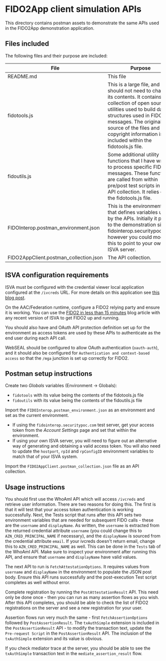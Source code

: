 # FIDO2App client simulation APIs

This directory contains postman assets to demonstrate the same APIs used in the FIDO2App demonstration application. 

## Files included

The following files and their purpose are included:

| File | Purpose |
|------|---------|
| README.md	| This file |
| fidotools.js | This is a large file, and you should not need to change its contents. It contains a collection of open source utilities used to build data structures used in FIDO messages. The original source of the files and their copyright information is included within the fidotools.js file.  |
| fidoutils.js | Some additional utility functions that I have written to process specific FIDO2 messages. These functions are called from within pre/post test scripts in the API collection. It relies on the fidotools.js file. |
| FIDOInterop.postman_environment.json | This is the environment file that defines variables used by the APIs. Initially it points to the demonstration site fidointerop.securitypoc.com however you could modify this to point to your own ISVA server.  |
| FIDO2AppClient.postman_collection.json | The API collection. |

## ISVA configuration requirements

ISVA must be configured with the credential viewer local application configured at the `/ivcreds` URL. For more details on this application see [this blog post](https://community.ibm.com/community/user/security/blogs/shane-weeden1/2020/12/04/rip-epacjsp-2007-2020).

On the AAC/Federation runtime, configure a FIDO2 relying party and ensure it is working. You can use the [FIDO2 in less than 15 minutes](https://community.ibm.com/community/user/security/blogs/shane-weeden1/2021/06/25/fido2-in-less-than-15-minutes-with-isam-907) blog article with any recent version of ISVA to get FIDO2 up and running.

You should also have and OAuth API protection definition set up for the environment as access tokens are used by these APIs to authenticate as the end user during each API call.

WebSEAL should be configured to allow OAuth authentication (`oauth-auth`), and it should also be configured for `Authentication and context-based access` so that the `/mga` junction is set up correctly for FIDO2.

## Postman setup instructions

Create two *Globals* variables (Environment -> Globals):
  - `fidotools` with its value being the contents of the fidotools.js file
  - `fidoutils` with its value being the contents of the fidoutils.js file

Import the `FIDOInterop.postman_environment.json` as an environment and set as the current environment. 
 - If using the `fidointerop.securitypoc.com` test server, get your access token from the *Account Settings* page and set that within the environment. 
 - If using your own ISVA server, you will need to figure out an alternative way of generating and obtaining a valid access token. You will also need to update the `hostport`, `rpId` and `rpConfigID` environment variables to match that of your ISVA system.

Import the `FIDO2AppClient.postman_collection.json` file as an API collection.

## Usage instructions

You should first use the WhoAmI API which will access `/ivcreds` and retrieve user information. There are two reasons for doing this. The first is that it will test that your access token authentication is working successfully. Next, the Tests script that runs after this API sets two environment variables that are needed for subsequent FIDO calls - these are the `username` and `displayName`. As written, the `username` is extracted from the returned credential attribute `username` (you could change this to `AZN_CRED_PRINCIPAL_NAME` if necessary), and the `displayName` is sourced from the credential attribute `email`. If your ivcreds doesn't return email, change this to `AZN_CRED_PRINCIPAL_NAME` as well. This can be done in the `Tests` tab of the WhoAmI API. Make sure to inspect your environment after running this API, and ensure that `username` and `displayName` have valid values.

The next API to run is `FetchAttestationOptions`. It requires values from `username` and `displayName` in the environment to populate the JSON post body. Ensure this API runs successfully and the post-execution Test script completes as well without error.

Complete registration by running the `PostAttestationResult` API. This need only be done once - then you can run as many assertion flows as you wish. After this API completes, you should be able to check the list of FIDO2 registrations on the server and see a new registration for your user. 

Assertion flows run very much the same - first `FetchAssertionOptions` followed by `PostAssertionResult`. The `txAuthSimple` extension is included in the `PostAssertionResult` API - to modify the transaction text, update the `Pre-request Script` in the `PostAssertionResult` API. The inclusion of the `txAuthSimple` extension and its value is obvious.

If you check mediator trace at the server, you should be able to see the `txAuthSimple` transaction text in the `mediate_assertion_result` flow.
